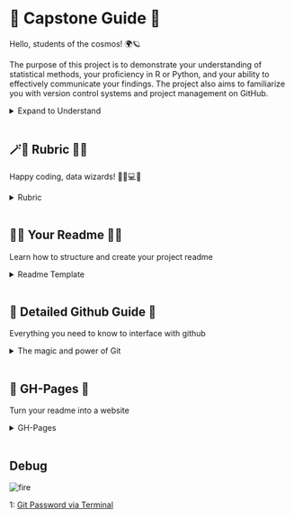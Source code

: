 # 🚀 Capstone Guide 🤖
Hello, students of the cosmos! 🌍🪐

The purpose of this project is to demonstrate your understanding of statistical methods, your proficiency in R or Python, and your ability to effectively communicate your findings. The project also aims to familiarize you with version control systems and project management on GitHub.

<details>
<summary> Expand to Understand </summary>
  
<br>
In this repository, you'll find several resources to guide you along your journey:
<br>
  
- 📜 A detailed **Rubric** with our project expectations and grading criteria.
- 🧙‍♀️ A **README.md Template** to help you create a thorough and concise project description.
- 🤖 Clear **Instructions for Pushing to Github** to ensure your work is shared and preserved.
- 🌍 A simple guide on **Turning a Github Repo into GH-Pages**, making your project easily accessible and presentable to anyone in the universe!

 <br>
  
Please read through all the materials carefully. As always, don't hesitate to ask questions if anything is unclear—we're here to help. Most importantly, remember that this project is a chance for you to showcase your learning and creativity. So, be bold, have fun, and reach for the stars!

</details>
<br>

## 🪄💫 Rubric 🌟🔮
Happy coding, data wizards! 🧙‍♀️💻🔮

<details>
<summary> Rubric </summary>

## Project Understanding and Implementation (40 points)
- [ ] Demonstrates a clear understanding of the statistical methods used in the project (10 points)
- [ ] Applies appropriate statistical techniques to analyze the data (15 points)
- [ ] Implements the analysis in R or Python with correct usage of relevant libraries (15 points)

## Communication of Findings (30 points)
- [ ] Provides a thorough and concise project description in the README.md file (10 points)
- [ ] Clearly explains the data used and its relevance to the project (5 points)
- [ ] Describes the analysis conducted and the results obtained (10 points)
- [ ] Presents clear conclusions based on the analysis (5 points)

## Version Control and Project Management (30 points)
- [ ] Utilizes Git for version control and pushes regular commits (10 points)
- [ ] Maintains a well-organized project structure with appropriate file naming and documentation (10 points)
- [ ] Collaborates effectively on GitHub, demonstrating the ability to clone, pull, and push changes (10 points)

</details>

<br>
  
## 🧙‍♀️ Your Readme 🧙‍♀️
 
Learn how to structure and create your project readme
 
 <details>
 <summary> Readme Template </summary>
   
# 🧙‍♀️ README.md Template 📖🔖

```markdown
# 🌠 Project Title

## 🚀 Introduction

Describe the goal of your project here.

## 🧩 Dependencies

- R (version)
- R packages: dplyr, ggplot2, etc.

## 📊 Data

Describe your data here.

## 🔬 Analysis

Describe your analysis here.

## 📈 Results

Describe your results here.

## 💡 Conclusion

What conclusions can be drawn from your analysis?

## 🎬 Example Run

Explain how to run an example of your project.
```  
</details>

<br>

## 🔬 Detailed Github Guide 🔬
Everything you need to know to interface with github
  
<details>
<summary> The magic and power of Git </summary>
  
## 🤖 Instructions for Pushing to Github 🌌

Follow these steps to push your project to Github:

1. 📍 **Navigate to your local project in your terminal**

    Open your terminal or command prompt and use the `cd` command to navigate to the directory where your project is located.
   
    ```bash
    cd path/to/your/project
    ```

2. 📚 **Initialize a Git repository**

    Initialize a new Git repository in your project directory.

    ```bash
    git init
    ```

3. ➕ **Add all project files**

    Use the `git add` command to stage all the files in your project for commit. The `.` tells Git to add all the files in the current directory.

    ```bash
    git add .
    ```

4. ✍️ **Commit your files**

    Commit the staged files. This is like creating a snapshot of your project at this point in time.

    ```bash
    git commit -m "Initial commit"
    ```

5. 🌐 **Create a new repository on GitHub**

    Navigate to [GitHub](https://github.com) in your web browser and create a new repository. Do not initialize the new repository with a README, .gitignore, or License. We will push these files from our local repository.

6. 🔄 **Add the remote repository**

    Back in your terminal, use the `git remote add` command to link your local repository to the remote repository on GitHub. Replace `[Your GitHub Repo URL]` with the URL of your new GitHub repository.

    ```bash
    git remote add origin [Your GitHub Repo URL]
    ```

7. ⬆️ **Push your code**

    Use the `git push` command to push your local commits to the remote repository on GitHub.

    ```bash
    git push -u origin master
    ```

Congratulations! 🎉 Your project is now on GitHub!
  
  
 To be done via the terminal:

1. Clone a local copy of this repo.
2. Create a folder with your name. Add it to your clone.
3. In your folder, add a readme.md with a short intro about your project
4. In the readme, explain the actions clone, pull, and push using basic markdown
5. Add you project script to your folder, and push changes with the commit message of your name.
6. Locally pull all changes to demonstrate version control.

  
</details>

<br>

## 🚀 GH-Pages 🚀
Turn your readme into a website

<details>
<summary> GH-Pages </summary>
  
# 🌍🪐 Turning a GitHub Repo into GH-Pages 🌌🌟

This guide will walk you through the steps to turn your GitHub repository into a GitHub Pages site, making your project easily accessible and presentable to anyone in the universe! 🚀🌟🌈

## Prerequisites 🧰🔧

Before getting started, make sure you have the following:

- A GitHub account 💻🌐
- A repository with the project you want to publish as a GitHub Pages site 📂🚀

## Steps 🚀🔮

1. **Navigate to your GitHub repository**

   Open your web browser and go to your GitHub repository where your project is located.

2. **Go to the "Settings" tab**

   Once you're in your repository, click on the "Settings" tab located near the 🔝⚙️ of the page.

3. **Scroll down to the "GitHub Pages" section**

   Scroll down the settings page until you find the "GitHub Pages" section.

4. **Select the source branch**

   Under the "Source" section, choose the branch you want to use for GitHub Pages. It can be the `main` branch or any other branch containing the content you want to publish.

5. **Save the changes**

   After selecting the source branch, click on the "Save" button to apply the changes.

6. **Wait for the site to build**

   GitHub will build your GitHub Pages site automatically. It may take a few moments for the site to be created and become available.

7. **Access your GitHub Pages site**

   Once the site is built, you will see a green box in the "GitHub Pages" section with a link to your published site. Click on the link to access your GitHub Pages site.

Congratulations! 🎉 Your GitHub repository is now a GitHub Pages site! 🌟🔮🎉

## Customizing your GitHub Pages site 🎨✨

You can further customize your GitHub Pages site by adding a custom domain, choosing a theme, and modifying the site's settings. Refer to the [GitHub Pages documentation](https://docs.github.com/en/pages) for more information and unleash your creativity! 🌈💫🎉
  
</details>

<br>

## Debug

![fire](https://media3.giphy.com/media/dbtDDSvWErdf2/giphy.gif?cid=ecf05e47z1vctwpkuqupy6arzcik6gga61ltmfnulsyndhs9&ep=v1_gifs_search&rid=giphy.gif&ct=g)


1: [Git Password via Terminal](https://docs.github.com/en/authentication/keeping-your-account-and-data-secure/creating-a-personal-access-token)

